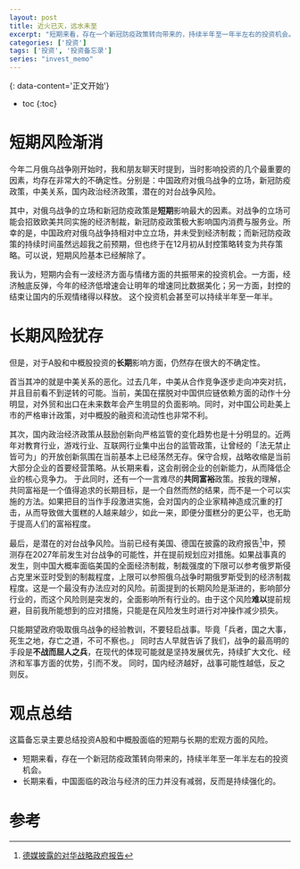 ```yaml
---
layout: post
title: 近火已灭，远水未至
excerpt: "短期来看，存在一个新冠防疫政策转向带来的，持续半年至一年半左右的投资机会。长期来看，中国面临的政治与经济的压力并没有减弱，反而是持续强化的。"
categories: ['投资']
tags: ['投资', '投资备忘录']
series: "invest_memo"
---
```


{: data-content='正文开始'}

* toc 
{:toc}
# 短期风险渐消

今年二月俄乌战争刚开始时，我和朋友聊天时提到，当时影响投资的几个最重要的因素，均存在非常大的不确定性。分别是：中国政府对俄乌战争的立场，新冠防疫政策，中美关系，国内政治经济政策，潜在的对台战争风险。

其中，对俄乌战争的立场和新冠防疫政策是**短期**影响最大的因素。对战争的立场可能会招致欧美共同实施的经济制裁，新冠防疫政策极大影响国内消费与服务业。所幸的是，中国政府对俄乌战争持相对中立立场，并未受到经济制裁；而新冠防疫政策的持续时间虽然远超我之前预期，但也终于在12月初从封控策略转变为共存策略。可以说，短期风险基本已经解除了。

我认为，短期内会有一波经济方面与情绪方面的共振带来的投资机会。一方面，经济触底反弹，今年的经济低增速会让明年的增速同比数据美化；另一方面，封控的结束让国内的乐观情绪得以释放。 这个投资机会甚至可以持续半年至一年半。

# 长期风险犹存
但是，对于A股和中概股投资的**长期**影响方面，仍然存在很大的不确定性。

首当其冲的就是中美关系的恶化。过去几年，中美从合作竞争逐步走向冲突对抗，并且目前看不到逆转的可能。当前，美国在摆脱对中国供应链依赖方面的动作十分明显，对外贸和出口在未来数年会产生明显的负面影响。同时，对中国公司赴美上市的严格审计政策，对中概股的融资和流动性也非常不利。

其次，国内政治经济政策从鼓励创新向严格监管的变化趋势也是十分明显的。近两年对教育行业，游戏行业、互联网行业集中出台的监管政策，让曾经的「法无禁止皆可为」的开放创新氛围在当前基本上已经荡然无存。保守合规，战略收缩是当前大部分企业的首要经营策略。从长期来看，这会削弱企业的创新能力，从而降低企业的核心竞争力。
于此同时，还有一个一言难尽的**共同富裕**政策。按我的理解，共同富裕是一个值得追求的长期目标，是一个自然而然的结果，而不是一个可以实施的方法。如果把目的当作手段激进实施，会对国内的企业家精神造成沉重的打击，从而导致做大蛋糕的人越来越少，如此一来，即便分蛋糕分的更公平，也无助于提高人们的富裕程度。

最后，是潜在的对台战争风险。当前已经有美国、德国在披露的政府报告[^1]中，预测存在2027年前发生对台战争的可能性，并在提前规划应对措施。如果战事真的发生，则中国大概率面临美国的全面经济制裁，制裁强度的下限可以参考俄罗斯侵占克里米亚时受到的制裁程度，上限可以参照俄乌战争时期俄罗斯受到的经济制裁程度。这是一个最没有办法应对的风险。前面提到的长期风险是渐进的，影响部分行业的，而这个风险则是突发的，全面影响所有行业的。由于这个风险**难以**提前规避，目前我所能想到的应对措施，只能是在风险发生时进行对冲操作减少损失。

只能期望政府吸取俄乌战争的经验教训，不要轻启战事。毕竟「兵者，国之大事，死生之地，存亡之道，不可不察也。」 同时古人早就告诉了我们，战争的最高明的手段是**不战而屈人之兵**，在现代的体现可能就是坚持发展优先，持续扩大文化、经济和军事方面的优势，引而不发。 同时，国内经济越好，战事可能性越低，反之则反。

# 观点总结
这篇备忘录主要总结投资A股和中概股面临的短期与长期的宏观方面的风险。
- 短期来看，存在一个新冠防疫政策转向带来的，持续半年至一年半左右的投资机会。
- 长期来看，中国面临的政治与经济的压力并没有减弱，反而是持续强化的。
# 参考

[^1]:[德媒披露的对华战略政府报告](http://b23.tv/q6rzI7K "德媒披露的对华战略政府报告")